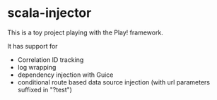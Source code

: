 # scala-injector

This is a toy project playing with the Play! framework.  

It has support for 

- Correlation ID tracking
- log wrapping
- dependency injection with Guice
- conditional route based data source injection (with url parameters suffixed in "?test")
